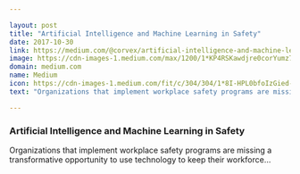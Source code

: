 ```yaml
---

layout: post
title: "Artificial Intelligence and Machine Learning in Safety"
date: 2017-10-30
link: https://medium.com/@corvex/artificial-intelligence-and-machine-learning-in-safety-13d0f0cca4b8?source=rss------machine_learning-5
image: https://cdn-images-1.medium.com/max/1200/1*KP4RSKawdjre0corYumz7g.jpeg
domain: medium.com
name: Medium
icon: https://cdn-images-1.medium.com/fit/c/304/304/1*8I-HPL0bfoIzGied-dzOvA.png
text: "Organizations that implement workplace safety programs are missing a transformative opportunity to use technology to keep their workforce…"

---
```


### Artificial Intelligence and Machine Learning in Safety

Organizations that implement workplace safety programs are missing a transformative opportunity to use technology to keep their workforce…